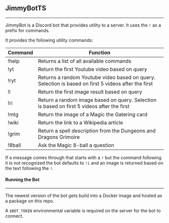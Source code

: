 ## JimmyBotTS

----

JimmyBot is a Discord bot that provides utility to a server. It uses the ```!``` as a prefix for commands.

It provides the following utility commands:

Command | Function 
 --- | --- 
!help| Returns a list of all available commands
!yt  | Return the first Youtube video based on query
!ryt | Returns a random Youtube video based on query. Selection is based on first 5 videos after the first
!i   | Return the first image result based on query
!ri  | Return a random image based on query. Selection is based on first 5 videos after the first
!mtg | Return the image of a Magic the Gatering card
!wiki| Return the link to a Wikipedia article
!grim| Return a spell description from the Dungeons and Dragons Grimoire
!8ball| Ask the Magic 8-ball a question

If a message comes through that starts with a ```!``` but the command following it is not recognized the bot defaults to ```!i``` and an image is returned based on the text following the ```!```.


#### Running the Bot
---

The newest version of the bot gets build into a Docker image and hosted as a package on this repo.

A ```$BOT_TOKEN``` environmental variable is required on the server for the bot to connect.
